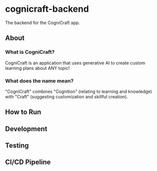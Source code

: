 # cognicraft-backend

The backend for the CogniCraft app.

## About

### What is CogniCraft?

CogniCraft is an application that uses generative AI to create custom learning plans about ANY topic!

### What does the name mean?

"CogniCraft" combines "Cognition" (relating to learning and knowledge) with "Craft" (suggesting customization and skillful creation).

## How to Run

## Development

## Testing

## CI/CD Pipeline
